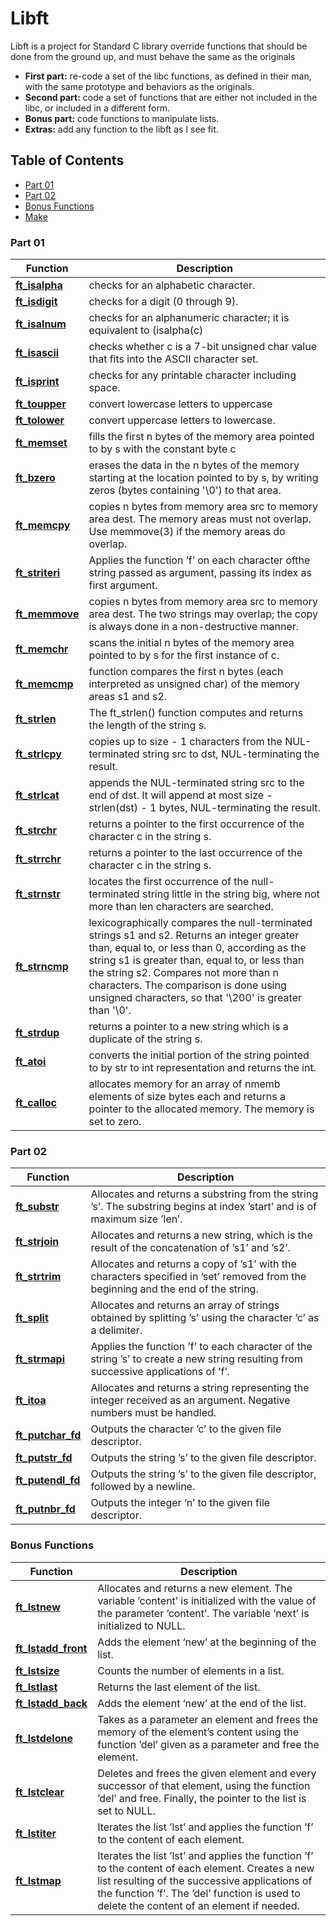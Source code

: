 # Libft

Libft is a project for Standard C library override functions that should be done from the ground up, and must behave the same as the originals

* **First part:** re-code a set of the libc functions, as defined in their man, with the same prototype and behaviors as the originals.
* **Second part:** code a set of functions that are either not included in the libc, or included in a different form.
* **Bonus part:** code functions to manipulate lists.
* **Extras:** add any function to the libft as I see fit.

## Table of Contents

* [Part 01](#part-01)
* [Part 02](#part-02)
* [Bonus Functions](#bonus-functions)
* [Make](#make)


### Part 01

| Function | Description |
| --- | --- |
| [**ft\_isalpha**](ft_isalpha.c) |checks for an alphabetic character.|
| [**ft\_isdigit**](ft_isdigit.c) | checks for a digit (0 through 9).|
| [**ft\_isalnum**](ft_isalnum.c) | checks for an alphanumeric character; it  is  equivalent  to (isalpha(c) || isdigit(c)).|
| [**ft\_isascii**](ft_isascii.c) | checks  whether  c  is a 7-bit unsigned char value that fits into the ASCII character set. |
| [**ft\_isprint**](ft_isprint.c) | checks for any printable character including space.|
| [**ft\_toupper**](ft_toupper.c) | convert lowercase letters to uppercase|
| [**ft\_tolower**](ft_tolower.c) | convert uppercase letters to lowercase. |
| [**ft\_memset**](ft_memset.c) | fills the first n bytes of the memory area pointed to by s with the constant byte c|
| [**ft\_bzero**](ft_bzero.c) | erases the data in the n bytes of the memory starting at the location pointed to by s, by writing zeros (bytes containing '\0') to that area.|
| [**ft\_memcpy**](ft_memcpy.c) | copies n bytes from memory area src to memory area dest.  The memory areas must not overlap.  Use  memmove(3)  if the memory areas do overlap.
| [**ft\_striteri**](ft_striteri.c) |Applies the function ’f’ on each character ofthe string passed as argument, passing its index as first argument.|
| [**ft\_memmove**](ft_memmove.c) | copies n bytes from memory area src to memory area dest. The two strings may overlap; the copy is always done in a non-destructive manner.|
| [**ft\_memchr**](ft_memchr.c) |scans the initial n bytes of the memory area pointed to by s for the first instance of c.|
| [**ft\_memcmp**](ft_memcmp.c) | function compares the first n bytes (each interpreted as unsigned char) of the memory areas s1 and s2.|
| [**ft\_strlen**](ft_strlen.c) | The ft\_strlen() function computes and returns the length of the string s.|
| [**ft\_strlcpy**](/ft_strlcpy.c) | copies up to size - 1 characters from the NUL-terminated string src to dst, NUL-terminating the result.|
| [**ft\_strlcat**](ft_strlcat.c) |  appends the NUL-terminated string src to the end of dst.  It will append at most size - strlen(dst) - 1 bytes, NUL-terminating the result.|
| [**ft\_strchr**](ft_strchr.c) | returns a pointer to the first occurrence of the character c in the string s.|
| [**ft\_strrchr**](ft_strrchr.c) | returns a pointer to the last occurrence  of the character c in the string s.|
| [**ft\_strnstr**](ft_strnstr.c) | locates the first occurrence of the null-terminated string little in the string big, where not more than len characters are searched.|
| [**ft\_strncmp**](ft_strncmp.c) | lexicographically compares the null-terminated strings s1 and s2. Returns an integer greater than, equal to, or less than 0, according as the string s1 is greater than, equal to, or less than the string s2. Compares not more than n characters. The comparison is done using unsigned characters, so that '\200' is greater than '\0'.|
| [**ft\_strdup**](ft_strdup.c) | returns a pointer to a new string which is a duplicate  of  the string s.|
| [**ft\_atoi**](ft_atoi.c) | converts the initial portion of the string pointed to by str to int representation and returns the int. |
| [**ft\_calloc**](ft_calloc.c) |  allocates memory for an array of  nmemb  elements  of  size  bytes  each and returns a pointer to the allocated memory. The memory is set to zero.|

### Part 02

| Function | Description |
| --- | --- |
| [**ft\_substr**](ft_substr.c) | Allocates and returns a substring from the string ’s’. The substring begins at index ’start’ and is of maximum size ’len’.|
| [**ft\_strjoin**](ft_strjoin.c) | Allocates and returns a new string, which is the result of the concatenation of ’s1’ and ’s2’.|
| [**ft\_strtrim**](ft_strtrim.c) | Allocates and returns a copy of ’s1’ with the characters specified in ’set’ removed from the beginning and the end of the string.|
| [**ft\_split**](ft_split.c) | Allocates and returns an array of strings obtained by splitting ’s’ using the character ’c’ as a delimiter.|
| [**ft\_strmapi**](ft_strmapi.c) | Applies the function ’f’ to each character of the string ’s’ to create a new string resulting from successive applications of ’f’.|
| [**ft\_itoa**](ft_itoa.c) | Allocates and returns a string representing the integer received as an argument. Negative numbers must be handled.|
| [**ft\_putchar\_fd**](ft_putchar_fd.c) | Outputs the character ’c’ to the given file descriptor.|
| [**ft\_putstr\_fd**](ft_putstr_fd.c) | Outputs the string ’s’ to the given file descriptor.|
| [**ft\_putendl\_fd**](ft_putendl_fd.c) | Outputs the string ’s’ to the given file descriptor, followed by a newline.|
| [**ft\_putnbr\_fd**](ft_putnbr_fd.c) | Outputs the integer ’n’ to the given file descriptor.|

### Bonus Functions

| Function | Description |
| --- | --- |
| [**ft\_lstnew**](ft_lstnew.c) | Allocates and returns a new element. The variable ’content’ is initialized with the value of the parameter ’content’. The variable ’next’ is initialized to NULL.|
| [**ft\_lstadd_front**](ft_lstadd_front.c) | Adds the element ’new’ at the beginning of the list.|
| [**ft\_lstsize**](ft_lstsize.c) | Counts the number of elements in a list.|
| [**ft\_lstlast**](ft_lstlast.c) | Returns the last element of the list.|
| [**ft\_lstadd_back**](ft_lstadd_back.c) | Adds the element ’new’ at the end of the list.|
| [**ft\_lstdelone**](ft_lstdelone.c) | Takes as a parameter an element and frees the memory of the element’s content using the function ’del’ given as a parameter and free the element.|
| [**ft\_lstclear**](ft_lstclear.c) | Deletes and frees the given element and every successor of that element, using the function ’del’ and free. Finally, the pointer to the list is set to NULL.|
| [**ft\_lstiter**](ft_lstiter.c) | Iterates the list ’lst’ and applies the function ’f’ to the content of each element.|
| [**ft\_lstmap**](ft_lstmap.c) | Iterates the list ’lst’ and applies the function ’f’ to the content of each element. Creates a new list resulting of the successive applications of the function ’f’. The ’del’ function is used to delete the content of an element if needed.|

